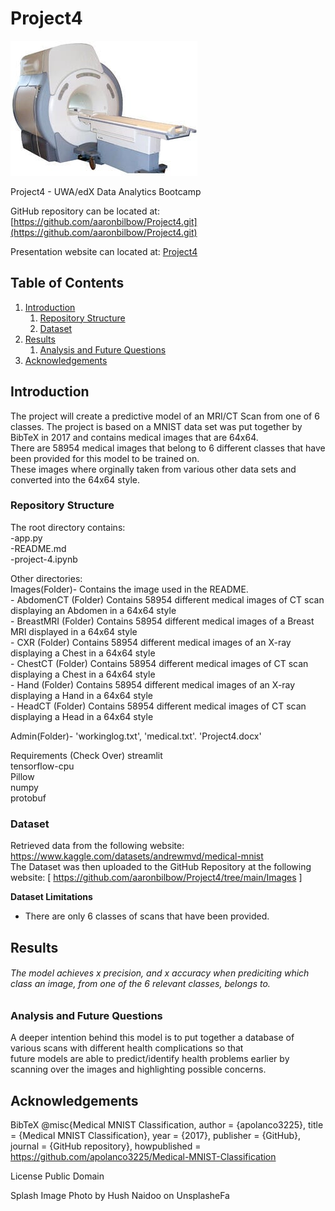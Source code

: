 
# Project4
![image](https://github.com/aaronbilbow/Project4/blob/main/Images/MRI_Machine.jpg)

Project4 - UWA/edX Data Analytics Bootcamp

GitHub repository can be located at: [https://github.com/aaronbilbow/Project4.git](https://github.com/aaronbilbow/Project4.git)

Presentation website can located at: [Project4](https://github.com/aaronbilbow/Project4/blob/main/html.html)

## Table of Contents
1. [Introduction](https://github.com/aaronbilbow/Project4#introduction)
    1. [Repository Structure](https://github.com/aaronbilbow/Project4#repository-structure)
    2. [Dataset](https://github.com/aaronbilbow/Project4#dataset)
2. [Results](https://github.com/aaronbilbow/Project4#results)
    1. [Analysis and Future Questions](https://github.com/aaronbilbow/Project4#analysis-and-future-questions)
3. [Acknowledgements](https://github.com/aaronbilbow/Project4#acknowledgements)

## Introduction
The project will create a predictive model of an MRI/CT Scan from one of 6 classes. The project is based on a MNIST data set was put together by BibTeX in 2017 and contains medical images that are 64x64.<br>
There are 58954 medical images that belong to 6 different classes that have been provided for this model to be trained on.<br>
These images where orginally taken from various other data sets and converted into the 64x64 style. <br>


### Repository Structure
The root directory contains:<br>
              -app.py<br>
              -README.md<br>
              -project-4.ipynb<br>
              
Other directories:<br>
Images(Folder)- Contains the image used in the README.<br>
              - AbdomenCT (Folder) Contains 58954 different medical images of CT scan displaying an Abdomen in a 64x64 style <br>
              - BreastMRI (Folder) Contains 58954 different medical images of a Breast MRI displayed in a 64x64 style <br>
              - CXR (Folder) Contains 58954 different medical images of an X-ray displaying a Chest in a 64x64 style <br>
              - ChestCT (Folder) Contains 58954 different medical images of CT scan displaying a Chest in a 64x64 style <br>
              - Hand (Folder) Contains 58954 different medical images of an X-ray displaying a Hand in a 64x64 style <br> 
              - HeadCT (Folder) Contains 58954 different medical images of CT scan displaying a Head in a 64x64 style <br>
              
Admin(Folder)-  'workinglog.txt', 'medical.txt'. 'Project4.docx'<br>


Requirements (Check Over)
streamlit<br>
tensorflow-cpu<br>
Pillow<br>
numpy<br>
protobuf<br>

### Dataset
Retrieved data from the following website: https://www.kaggle.com/datasets/andrewmvd/medical-mnist <br>
The Dataset was then uploaded to the GitHub Repository at the following website: [ https://github.com/aaronbilbow/Project4/tree/main/Images ] 

__Dataset Limitations__
- There are only 6 classes of scans that have been provided.

## Results
###### The model achieves x precision, and x accuracy when prediciting which class an image, from one of the 6 relevant classes, belongs to. 

### Analysis and Future Questions
A deeper intention behind this model is to put together a database of various scans with different health complications so that<br>
future models are able to predict/identify health problems earlier by scanning over the images and highlighting possible concerns.<br> </p>
## Acknowledgements 
BibTeX
@misc{Medical MNIST Classification, author = {apolanco3225}, title = {Medical MNIST Classification}, year = {2017}, publisher = {GitHub}, journal = {GitHub repository}, howpublished = https://github.com/apolanco3225/Medical-MNIST-Classification

License
Public Domain

Splash Image
Photo by Hush Naidoo on UnsplasheFa
